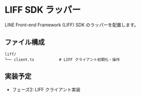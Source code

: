 # LIFF SDK ラッパー

LINE Front-end Framework (LIFF) SDK のラッパーを配置します。

## ファイル構成

```
liff/
└── client.ts           # LIFF クライアント初期化・操作
```

## 実装予定

- フェーズ2: LIFF クライアント実装
